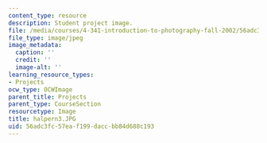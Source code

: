 ```yaml
---
content_type: resource
description: Student project image.
file: /media/courses/4-341-introduction-to-photography-fall-2002/56adc3fc57eaf199daccbb84d688c193_halpern3.JPG
file_type: image/jpeg
image_metadata:
  caption: ''
  credit: ''
  image-alt: ''
learning_resource_types:
- Projects
ocw_type: OCWImage
parent_title: Projects
parent_type: CourseSection
resourcetype: Image
title: halpern3.JPG
uid: 56adc3fc-57ea-f199-dacc-bb84d688c193
---
```

